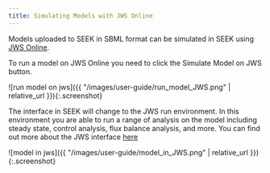 ```yaml
---
title: Simulating Models with JWS Online
---
```


Models uploaded to SEEK in SBML format can be simulated in SEEK using [JWS Online](http://jjj.mib.ac.uk/).

To run a model on JWS Online you need to click the Simulate Model on JWS button.

![run model on jws]({{ "/images/user-guide/run_model_JWS.png" | relative_url }}){:.screenshot}

The interface in SEEK will change to the JWS run environment. In this environment you are able to run a range of analysis on the model including steady state, control analysis, flux balance analysis, and more.
You can find out more about the JWS interface [here](http://jws-docs.readthedocs.io/)

![model in jws]({{ "/images/user-guide/model_in_JWS.png" | relative_url }}){:.screenshot}
